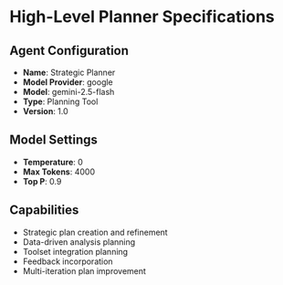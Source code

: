 # High-Level Planner Specifications

## Agent Configuration
- **Name**: Strategic Planner
- **Model Provider**: google
- **Model**: gemini-2.5-flash
- **Type**: Planning Tool
- **Version**: 1.0

## Model Settings
- **Temperature**: 0
- **Max Tokens**: 4000
- **Top P**: 0.9

## Capabilities
- Strategic plan creation and refinement
- Data-driven analysis planning
- Toolset integration planning
- Feedback incorporation
- Multi-iteration plan improvement